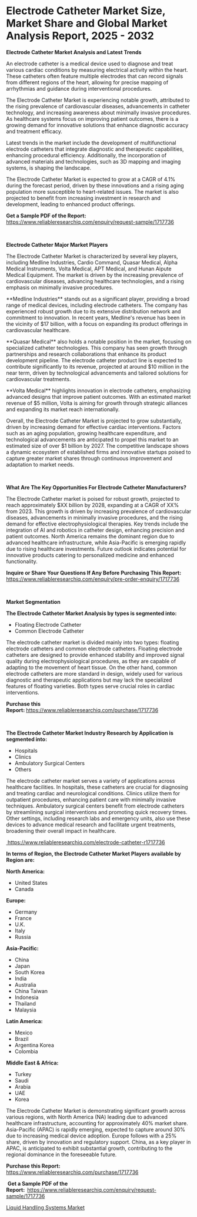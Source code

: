 <p><h1>Electrode Catheter Market Size, Market Share and Global Market Analysis Report, 2025 - 2032</h1></p><p><strong>Electrode Catheter Market Analysis and Latest Trends</strong></p>
<p><p>An electrode catheter is a medical device used to diagnose and treat various cardiac conditions by measuring electrical activity within the heart. These catheters often feature multiple electrodes that can record signals from different regions of the heart, allowing for precise mapping of arrhythmias and guidance during interventional procedures.</p><p>The Electrode Catheter Market is experiencing notable growth, attributed to the rising prevalence of cardiovascular diseases, advancements in catheter technology, and increasing awareness about minimally invasive procedures. As healthcare systems focus on improving patient outcomes, there is a growing demand for innovative solutions that enhance diagnostic accuracy and treatment efficacy.</p><p>Latest trends in the market include the development of multifunctional electrode catheters that integrate diagnostic and therapeutic capabilities, enhancing procedural efficiency. Additionally, the incorporation of advanced materials and technologies, such as 3D mapping and imaging systems, is shaping the landscape. </p><p>The Electrode Catheter Market is expected to grow at a CAGR of 4.1% during the forecast period, driven by these innovations and a rising aging population more susceptible to heart-related issues. The market is also projected to benefit from increasing investment in research and development, leading to enhanced product offerings.</p></p>
<p><strong>Get a Sample PDF of the Report:&nbsp;</strong> <a href="https://www.reliableresearchiq.com/enquiry/request-sample/1717736?utm_campaign=3054&utm_medium=2&utm_source=Github&utm_content=ia&utm_term=03032025&utm_id=electrode-catheter">https://www.reliableresearchiq.com/enquiry/request-sample/1717736</a></p>
<p>&nbsp;</p>
<p><strong>Electrode Catheter Major Market Players</strong></p>
<p><p>The Electrode Catheter Market is characterized by several key players, including Medline Industries, Cardio Command, Quasar Medical, Alpha Medical Instruments, Volta Medical, APT Medical, and Hunan Aipute Medical Equipment. The market is driven by the increasing prevalence of cardiovascular diseases, advancing healthcare technologies, and a rising emphasis on minimally invasive procedures.</p><p>**Medline Industries** stands out as a significant player, providing a broad range of medical devices, including electrode catheters. The company has experienced robust growth due to its extensive distribution network and commitment to innovation. In recent years, Medline's revenue has been in the vicinity of $17 billion, with a focus on expanding its product offerings in cardiovascular healthcare.</p><p>**Quasar Medical** also holds a notable position in the market, focusing on specialized catheter technologies. This company has seen growth through partnerships and research collaborations that enhance its product development pipeline. The electrode catheter product line is expected to contribute significantly to its revenue, projected at around $10 million in the near term, driven by technological advancements and tailored solutions for cardiovascular treatments.</p><p>**Volta Medical** highlights innovation in electrode catheters, emphasizing advanced designs that improve patient outcomes. With an estimated market revenue of $5 million, Volta is aiming for growth through strategic alliances and expanding its market reach internationally.</p><p>Overall, the Electrode Catheter Market is projected to grow substantially, driven by increasing demand for effective cardiac interventions. Factors such as an aging population, growing healthcare expenditure, and technological advancements are anticipated to propel this market to an estimated size of over $1 billion by 2027. The competitive landscape shows a dynamic ecosystem of established firms and innovative startups poised to capture greater market shares through continuous improvement and adaptation to market needs.</p></p>
<p>&nbsp;</p>
<p><strong>What Are The Key Opportunities For Electrode Catheter Manufacturers?</strong></p>
<p><p>The Electrode Catheter market is poised for robust growth, projected to reach approximately $XX billion by 2028, expanding at a CAGR of XX% from 2023. This growth is driven by increasing prevalence of cardiovascular diseases, advancements in minimally invasive procedures, and the rising demand for effective electrophysiological therapies. Key trends include the integration of AI and robotics in catheter design, enhancing precision and patient outcomes. North America remains the dominant region due to advanced healthcare infrastructure, while Asia-Pacific is emerging rapidly due to rising healthcare investments. Future outlook indicates potential for innovative products catering to personalized medicine and enhanced functionality.</p></p>
<p><strong>Inquire or Share Your Questions If Any Before Purchasing This Report:</strong> <a href="https://www.reliableresearchiq.com/enquiry/pre-order-enquiry/1717736?utm_campaign=3054&utm_medium=2&utm_source=Github&utm_content=ia&utm_term=03032025&utm_id=electrode-catheter">https://www.reliableresearchiq.com/enquiry/pre-order-enquiry/1717736</a></p>
<p>&nbsp;</p>
<p><strong>Market Segmentation</strong></p>
<p><strong>The Electrode Catheter Market Analysis by types is segmented into:</strong></p>
<p><ul><li>Floating Electrode Catheter</li><li>Common Electrode Catheter</li></ul></p>
<p><p>The electrode catheter market is divided mainly into two types: floating electrode catheters and common electrode catheters. Floating electrode catheters are designed to provide enhanced stability and improved signal quality during electrophysiological procedures, as they are capable of adapting to the movement of heart tissue. On the other hand, common electrode catheters are more standard in design, widely used for various diagnostic and therapeutic applications but may lack the specialized features of floating varieties. Both types serve crucial roles in cardiac interventions.</p></p>
<p><strong>Purchase this Report:&nbsp;</strong><a href="https://www.reliableresearchiq.com/purchase/1717736?utm_campaign=3054&utm_medium=2&utm_source=Github&utm_content=ia&utm_term=03032025&utm_id=electrode-catheter">https://www.reliableresearchiq.com/purchase/1717736</a></p>
<p>&nbsp;</p>
<p><strong>The Electrode Catheter Market Industry Research by Application is segmented into:</strong></p>
<p><ul><li>Hospitals</li><li>Clinics</li><li>Ambulatory Surgical Centers</li><li>Others</li></ul></p>
<p><p>The electrode catheter market serves a variety of applications across healthcare facilities. In hospitals, these catheters are crucial for diagnosing and treating cardiac and neurological conditions. Clinics utilize them for outpatient procedures, enhancing patient care with minimally invasive techniques. Ambulatory surgical centers benefit from electrode catheters by streamlining surgical interventions and promoting quick recovery times. Other settings, including research labs and emergency units, also use these devices to advance medical research and facilitate urgent treatments, broadening their overall impact in healthcare.</p></p>
<p><a href="https://www.reliableresearchiq.com/electrode-catheter-r1717736?utm_campaign=3054&utm_medium=2&utm_source=Github&utm_content=ia&utm_term=03032025&utm_id=electrode-catheter">&nbsp;https://www.reliableresearchiq.com/electrode-catheter-r1717736</a></p>
<p><strong>In terms of Region, the Electrode Catheter Market Players available by Region are:</strong></p>
<p>
    <p> <strong> North America: </strong>
        <ul>
            <li>United States</li>
            <li>Canada</li>
        </ul>
        </p> 
    <p> <strong> Europe: </strong>
        <ul>
            <li>Germany</li>
            <li>France</li>
            <li>U.K.</li>
            <li>Italy</li>
            <li>Russia</li>
        </ul>
        </p> 
    <p> <strong> Asia-Pacific: </strong>
        <ul>
            <li>China</li>
            <li>Japan</li>
            <li>South Korea</li>
            <li>India</li>
            <li>Australia</li>
            <li>China Taiwan</li>
            <li>Indonesia</li>
            <li>Thailand</li>
            <li>Malaysia</li>
        </ul>
        </p> 
    <p> <strong> Latin America: </strong>
        <ul>
            <li>Mexico</li>
            <li>Brazil</li>
            <li>Argentina Korea</li>
            <li>Colombia</li>
        </ul>
        </p> 
    <p> <strong> Middle East & Africa: </strong>
        <ul>
            <li>Turkey</li>
            <li>Saudi</li>
            <li>Arabia</li>
            <li>UAE</li>
            <li>Korea</li>
        </ul>
    </p>
    </p>
<p><p>The Electrode Catheter Market is demonstrating significant growth across various regions, with North America (NA) leading due to advanced healthcare infrastructure, accounting for approximately 40% market share. Asia-Pacific (APAC) is rapidly emerging, expected to capture around 30% due to increasing medical device adoption. Europe follows with a 25% share, driven by innovation and regulatory support. China, as a key player in APAC, is anticipated to exhibit substantial growth, contributing to the regional dominance in the foreseeable future.</p></p>
<p><strong>Purchase this Report: </strong><a href="https://www.reliableresearchiq.com/purchase/1717736?utm_campaign=3054&utm_medium=2&utm_source=Github&utm_content=ia&utm_term=03032025&utm_id=electrode-catheter">https://www.reliableresearchiq.com/purchase/1717736</a></p>
<p>&nbsp;<strong>Get a Sample PDF of the Report:&nbsp;&nbsp;</strong><a href="https://www.reliableresearchiq.com/enquiry/request-sample/1717736?utm_campaign=3054&utm_medium=2&utm_source=Github&utm_content=ia&utm_term=03032025&utm_id=electrode-catheter">https://www.reliableresearchiq.com/enquiry/request-sample/1717736</a></p>
<p><strong></strong></p>
<p><p><a href="https://github.com/jullselai/Market-Research-Report-List-1/blob/main/liquid-handling-systems-market.md?utm_campaign=3054&utm_medium=2&utm_source=Github&utm_content=ia&utm_term=03032025&utm_id=electrode-catheter">Liquid Handling Systems Market</a></p></p>